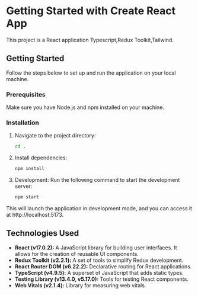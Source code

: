 # Getting Started with Create React App

This project is a React application Typescript,Redux Toolkit,Tailwind.

## Getting Started

Follow the steps below to set up and run the application on your local machine.

### Prerequisites

Make sure you have Node.js and npm installed on your machine.

### Installation

1. Navigate to the project directory:

   ```bash
   cd .
2. Install dependencies:
   ```bash
   npm install

3. Development:
Run the following command to start the development server:
   ```bash
   npm start
This will launch the application in development mode, and you can access it at http://localhost:5173.

## Technologies Used

- **React (v17.0.2):** A JavaScript library for building user interfaces. It allows for the creation of reusable UI components.
- **Redux Toolkit (v2.2.1):** A set of tools to simplify Redux development.
- **React Router DOM (v6.22.2):** Declarative routing for React applications.
- **TypeScript (v4.9.5):** A superset of JavaScript that adds static types.
- **Testing Library (v13.4.0, v5.17.0):** Tools for testing React components.
- **Web Vitals (v2.1.4):** Library for measuring web vitals.

